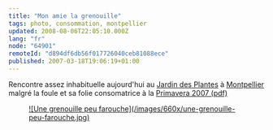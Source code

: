 ```yaml
---
title: "Mon amie la grenouille"
tags: photo, consommation, montpellier
updated: 2008-08-06T22:05:10.000Z
lang: "fr"
node: "64901"
remoteId: "d894df6db56f017726040ceb81088ece"
published: 2007-03-18T19:06:19+01:00
---
```


Rencontre assez inhabituelle aujourd'hui au [Jardin des Plantes](http://photos.pwet.fr/galeries/le-jardin-des-plantes-et-la-faculte-de-medecine-de-montpellier/) à [Montpellier](http://photos.pwet.fr/villes-et-departements/herault-34/montpellier/) malgré la foule et sa folie consomatrice à la [Primavera 2007 (pdf)](http://www.jardindesplantes.univ-montp1.fr/actualitesCom/programme_PRIMAVERA_2007.pdf)

<figure class="object-center"><a href="/images/une-grenouille-peu-farouche.jpg">![Une grenouille peu farouche](/images/660x/une-grenouille-peu-farouche.jpg)
</a></figure>

